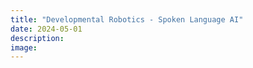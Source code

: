 ```yaml
---
title: "Developmental Robotics - Spoken Language AI"
date: 2024-05-01
description: 
image: 
---
```

